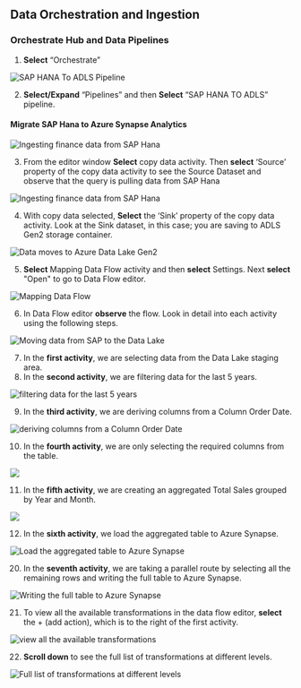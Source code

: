 ## Data Orchestration and Ingestion

### Orchestrate Hub and Data Pipelines

1. **Select** “Orchestrate”

![SAP HANA To ADLS Pipeline](../media/05-06.png)

2. **Select/Expand** “Pipelines” and then **Select** “SAP HANA TO ADLS” pipeline.

#### Migrate SAP Hana to Azure Synapse Analytics

![Ingesting finance data from SAP Hana](../media/2020-04-10_16-03-02.png)

3. From the editor window **Select** copy data activity. Then **select** ‘Source’ property of the copy data activity to see the Source Dataset and observe that the query is pulling data from SAP Hana

![Ingesting finance data from SAP Hana](../media/2020-04-10_16-03-54.png)

4. With copy data selected, **Select** the ‘Sink’ property of the copy data activity. Look at the Sink dataset, in this case; you are saving to ADLS Gen2 storage container.

![Data moves to Azure Data Lake Gen2](../media/2020-04-10_16-05-13.png)

5. **Select** Mapping Data Flow activity and then **select** Settings. Next **select** "Open" to go to Data Flow editor.

![Mapping Data Flow](../media/2020-04-10_16-06-30.png)

6. In Data Flow editor **observe** the flow. Look in detail into each activity using the following steps.

![Moving data from SAP to the Data Lake](../media/2020-04-10_16-07-29.png)

7.	In the **first activity**, we are selecting data from the Data Lake staging area.
8.	In the **second activity**, we are filtering data for the last 5 years.

![filtering data for the last 5 years](../media/2020-04-10_16-15-39.png)

9.	In the **third activity**, we are deriving columns from a Column Order Date.

![deriving columns from a Column Order Date](../media/2020-04-10_16-16-23.png)

10.	In the **fourth activity**, we are only selecting the required columns from the table.

![](../media/2020-04-10_16-16-52.png)

11. In the **fifth activity**, we are creating an aggregated Total Sales grouped by Year and Month.

![](../media/2020-04-10_16-17-46.png)

12. In the **sixth activity**, we load the aggregated table to Azure Synapse.

![Load the aggregated table to Azure Synapse](../media/2020-04-10_16-18-21.png)

20. In the **seventh activity**, we are taking a parallel route by selecting all the remaining rows and writing the full table to Azure Synapse.

![Writing the full table to Azure Synapse](../media/2020-04-10_16-18-47.png)

21. To view all the available transformations in the data flow editor, **select** the + (add action), which is to the right of the first activity.

![view all the available transformations](../media/2020-04-10_16-19-47.png)

22.	**Scroll down** to see the full list of transformations at different levels.

![Full list of transformations at different levels](../media/2020-04-10_16-20-21.png)